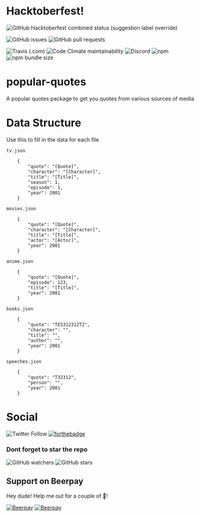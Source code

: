 # Hacktoberfest!
![GitHub Hacktoberfest combined status (suggestion label override)](https://img.shields.io/github/hacktoberfest/2019/snipey/popular-quotes?style=for-the-badge&suggestion_label=help%20wanted)

![GitHub issues](https://img.shields.io/github/issues/snipey/popular-quotes?style=for-the-badge)
![GitHub pull requests](https://img.shields.io/github/issues-pr-raw/snipey/popular-quotes?label=pull%20requests&style=for-the-badge)


![Travis (.com)](https://img.shields.io/travis/com/snipey/popular-quotes?style=for-the-badge)
![Code Climate maintainability](https://img.shields.io/codeclimate/maintainability/snipey/popular-quotes?style=for-the-badge)
![Discord](https://img.shields.io/discord/535881918483398676?style=for-the-badge)
![npm](https://img.shields.io/npm/dw/popular-quotes?style=for-the-badge)
![npm bundle size](https://img.shields.io/bundlephobia/min/popular-quotes?style=for-the-badge)
# popular-quotes
A popular quotes package to get you quotes from various sources of media


# Data Structure
Use this to fill in the data for each file

`tv.json`
```
	{
		"quote": "[Quote]",
		"character": "[Character]",
		"title": "[Title]",
		"season": 1,
		"episode": 1,
		"year": 2001
	}
```

`movies.json`
```
	{
		"quote": "[Quote]",
		"character": "[Character]",
		"title": "[Title]",
		"actor": "[Actor]",
		"year": 2001
	}
```

`anime.json`
```
	{
		"quote": "[Quote]",
		"episode": 123,
		"title": "[Title]",
		"year": 2001
	}
```

`books.json`
```
	{
		"quote": "TES312312T2",
		"character": "",
		"title": "",
		"author": "",
		"year": 2001
	}
```

`speeches.json`
```
	{
		"quote": "T32312",
		"person": "",
		"year": 2001
	}
```
# Social

![Twitter Follow](https://img.shields.io/twitter/follow/snipeydev?color=blue&style=for-the-badge&logo=twitter)
[![forthebadge](https://forthebadge.com/images/badges/gluten-free.svg)](https://forthebadge.com)

### Dont forget to star the repo
![GitHub watchers](https://img.shields.io/github/watchers/snipey/popular-quotes?style=for-the-badge&logo=github)
![GitHub stars](https://img.shields.io/github/stars/snipey/popular-quotes?style=for-the-badge&logo=github)


## Support on Beerpay
Hey dude! Help me out for a couple of :beers:!

[![Beerpay](https://beerpay.io/Snipey/popular-quotes/badge.svg?style=beer-square)](https://beerpay.io/Snipey/popular-quotes)  [![Beerpay](https://beerpay.io/Snipey/popular-quotes/make-wish.svg?style=flat-square)](https://beerpay.io/Snipey/popular-quotes?focus=wish)